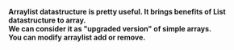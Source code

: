 <b>	 Arraylist datastructure is pretty useful. It brings benefits of List datastructure to array. <br>
	  We can consider it as "upgraded version" of simple arrays. <br>
	 You can modify arraylist add or remove.  </b>
	  
		
